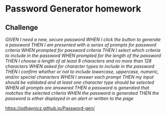 <h1>Password Generator homework</h1> 

<h2>Challenge</h2>

*GIVEN I need a new, secure password*
*WHEN I click the button to generate a password*
*THEN I am presented with a series of prompts for password criteria*
*WHEN prompted for password criteria*
*THEN I select which criteria to include in the password*
*WHEN prompted for the length of the password*
*THEN I choose a length of at least 8 characters and no more than 128 characters*
*WHEN asked for character types to include in the password*
*THEN I confirm whether or not to include lowercase, uppercase, numeric, and/or special characters*
*WHEN I answer each prompt*
*THEN my input should be validated and at least one character type should be selected*
*WHEN all prompts are answered*
*THEN a password is generated that matches the selected criteria*
*WHEN the password is generated*
*THEN the password is either displayed in an alert or written to the page*
  
  
https://pdhaynicz.github.io/Password-gen/
